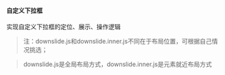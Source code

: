 #### 自定义下拉框
实现自定义下拉框的定位、展示、操作逻辑    
> 注：downslide.js和downslide.inner.js不同在于布局位置，可根据自己情况挑选；

> downslide.js是全局布局方式，downslide.inner.js是元素就近布局方式
